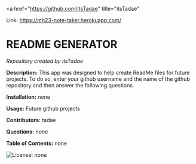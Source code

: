 <a href="https://github.com/itsTadae" title="itsTadae"</a>

Link: https://mh23-note-taker.herokuapp.com/

# README GENERATOR

_Repository created by itsTadae_

**Description:**
This app was designed to help create ReadMe files for future projects. To do so, enter your github username and the name of the github repository and then answer the following questions.

**Installation:**
none

**Usage:**
Future github projects

**Contributors:**
tadae

**Questions:**
none

**Table of Contents:**
none

![License: none](https://img.shields.io/badge/License-none-brightgreen)
